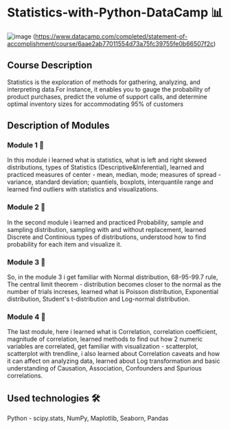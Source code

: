 # Statistics-with-Python-DataCamp 📊
![image](https://github.com/FuadAnalyst/Statistics-with-Python-DataCamp/assets/156589453/65ef4c41-3774-4e34-98b9-9b1693c107c0)
(https://www.datacamp.com/completed/statement-of-accomplishment/course/6aae2ab77011554d73a75fc39755fe0b66507f2c)

## Course Description
Statistics is the exploration of methods for gathering, analyzing, and interpreting data.For instance, it enables you to gauge the probability of product purchases, predict the volume of support calls, and determine optimal inventory sizes for accommodating 95% of customers

## Description of Modules
### Module 1 📖
In this module i learned what is statistics, what is left and right skewed distributions, types of Statistics (Descriptive&Inferential), learned and practiced measures of center - mean, median, mode; measures of spread - variance, standard deviation; quantiels, boxplots, interquantile range and learned find outliers with statistics and visualizations.

### Module 2 📖
In the second module i learned and practiced Probability, sample and sampling distribution, sampling with and without replacement, learned Discrete and Continious types of distributions, understood how to find probability for each item and visualize it.

### Module 3 📖
So, in the module 3 i get familiar with Normal distribution, 68-95-99.7 rule, The central limit theorem - distribution becomes closer to the normal as the number of trials increses, learned what is Poisson distribution, Exponential distribution, Student's t-distribution and Log-normal distribution.

### Module 4 📖
The last module, here i learned what is Correlation, correlation coefficient, magnitude of correlation, learned methods to find out how 2 numeric variables are correlated, get familiar with visualization - scatterplot, scatterplot with trendline, i also learned about Correlation caveats and how it can affect on analyzing data, learned about Log transformation and basic understanding of Causation, Association, Confounders and Spurious correlations.

## Used technologies 🛠
Python - scipy.stats, NumPy, Maplotlib, Seaborn, Pandas 
